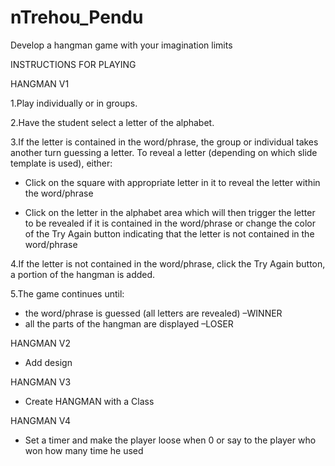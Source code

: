 # nTrehou_Pendu

Develop a hangman game with your imagination limits

INSTRUCTIONS FOR PLAYING 

HANGMAN V1

1.Play individually or in groups.

2.Have the student select a letter of the alphabet.

3.If the letter is contained in the word/phrase, the group or individual takes another turn guessing a letter.
To reveal a letter (depending on which slide template is used), either:

 - Click on the square with appropriate letter in it to reveal the letter within the word/phrase

 - Click on the letter in the alphabet area which will then trigger the letter to be revealed if it is contained in the word/phrase or change the color of the Try Again button indicating that the letter is not contained in the word/phrase

4.If the letter is not contained in the word/phrase, click the Try Again button, a portion of the hangman is added.

5.The game continues until:

 - the word/phrase is guessed (all letters are revealed) –WINNER
 - all the parts of the hangman are displayed –LOSER
 
HANGMAN V2
 
 - Add design
 
HANGMAN V3
 
 - Create HANGMAN with a Class
 
HANGMAN V4

 - Set a timer and make the player loose when 0 or say to the player who won how many time he used
  
  

